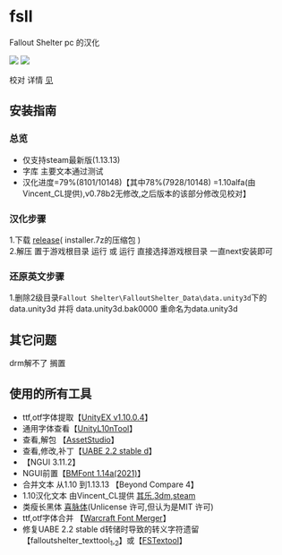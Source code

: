 # fsll
Fallout Shelter pc 的汉化<br>

[![](https://img.shields.io/badge/进度-79%25-98c6f4?style=flat)](https://github.com/mkitto/fsll/releases/tag/v0.79_b3) [![](https://img.shields.io/github/downloads/mkitto/fsll/total?label=github总下载量&style=flat)](https://github.com/mkitto/fsll/releases)

校对 详情 [见](https://github.com/mkitto/fsll/tree/development/resources/sc)

## 安装指南

### 总览
* 仅支持steam最新版(1.13.13) <br>
* 字库 主要文本通过测试 <br>
* 汉化进度=79%(8101/10148)【其中78%(7928/10148) =1.10alfa(由Vincent_CL提供),v0.78b2无修改,之后版本的该部分修改见校对】 <br>


### 汉化步骤
1.下载 [release](https://github.com/mkitto/fsll/releases)( installer.7z的压缩包 )<br> 
2.解压 置于游戏根目录 运行 或 运行 直接选择游戏根目录 一直next安装即可<br>

### 还原英文步骤
1.删除2级目录`Fallout Shelter\FalloutShelter_Data\data.unity3d`下的 data.unity3d 并将 data.unity3d.bak0000 重命名为data.unity3d <br>

## 其它问题
drm解不了 搁置 

## 使用的所有工具
- ttf,otf字体提取【[UnityEX v1.10.0.4](https://forum.zoneofgames.ru/topic/36240-unityex/)】
- 通用字体查看【[UnityL10nTool](https://github.com/dmc31a42/UnityL10nTool/tree/master/UnityL10nTool)】
- 查看,解包 【[AssetStudio](https://github.com/Perfare/AssetStudio)】
- 查看,修改,补丁【[UABE 2.2 stable d](https://github.com/SeriousCache/UABE)】
- 【NGUI 3.11.2】
- NGUI前置【[BMFont 1.14a(2021)](http://www.angelcode.com/)】
- 合并文本 从1.10 到1.13.13 【Beyond Compare 4】
- 1.10汉化文本 由Vincent_CL提供 [其乐](https://keylol.com/t242557-1-1),[3dm](https://bbs.3dmgame.com/forum.php?mod=viewthread&tid=5507287),[steam](https://steamcommunity.com/id/vincl/recommended/588430/)
- 类瘦长黑体 [喜脉体](http://www.fontsdown.com/thread-168.html)(Unlicense 许可,但认为是MIT 许可)
- ttf,otf字体合并 【[Warcraft Font Merger](https://github.com/nowar-fonts/Warcraft-Font-Merger)】
- 修复UABE 2.2 stable d转储时导致的转义字符遗留【falloutshelter_texttool[<sub>1</sub>](https://zenhax.com/viewtopic.php?f=12&t=2770),[<sub>2</sub>](https://zenhax.com/viewtopic.php?t=645)】或【[FSTextool](https://github.com/mkitto/fsll/tree/development/FSTextool)】

